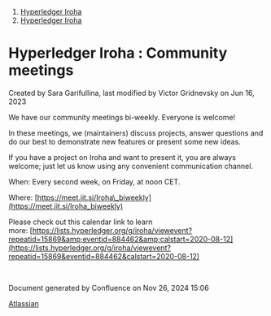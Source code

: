 1. [Hyperledger Iroha](index.html)
2. [Hyperledger Iroha](Hyperledger-Iroha_20873224.html)

# Hyperledger Iroha : Community meetings

Created by Sara Garifullina, last modified by Victor Gridnevsky on Jun 16, 2023

We have our community meetings bi-weekly. Everyone is welcome! 

In these meetings, we (maintainers) discuss projects, answer questions and do our best to demonstrate new features or present some new ideas. 

If you have a project on Iroha and want to present it, you are always welcome; just let us know using any convenient communication channel. 

When: Every second week, on Friday, at noon CET. 

Where: [https://meet.jit.si/Iroha\_biweekly](https://meet.jit.si/Iroha_biweekly)

Please check out this calendar link to learn more: [https://lists.hyperledger.org/g/iroha/viewevent?repeatid=15869&amp;eventid=884462&amp;calstart=2020-08-12](https://lists.hyperledger.org/g/iroha/viewevent?repeatid=15869&eventid=884462&calstart=2020-08-12)

 

Document generated by Confluence on Nov 26, 2024 15:06

[Atlassian](http://www.atlassian.com/)
